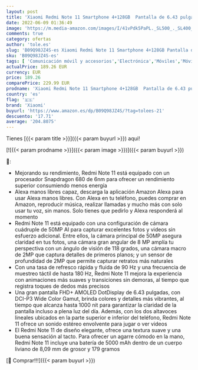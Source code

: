 ```yaml
---
layout: post
title: 'Xiaomi Redmi Note 11 Smartphone 4+128GB  Pantalla de 6.43 pulgadas 90Hz FHD+ Amoled Dotdisplay  Snapdragon 680  Cuádruple cámara de 50MP AI  5000 mAh  Graphite Gray  Versión ES con Alexa manos libres'
date: 2022-06-09 01:36:49
image: 'https://m.media-amazon.com/images/I/41vPdk5PaPL._SL500_._SL400_.jpg'
comments: true
category: ofertas
author: 'tole.es'
slug: 'B09Q98JZ4S-es Xiaomi Redmi Note 11 Smartphone 4+128GB Pantalla de 6.43...'
sku: 'B09Q98JZ4S-es'
tags: [ 'Comunicación móvil y accesorios','Electrónica','Móviles','Móviles y smartphones libres','alexa','xiaomi','🇪🇸', ]
actualPrice: 189.26 EUR
currency: EUR
price: 189.26
comparePrice: 229.99 EUR
prodname: 'Xiaomi Redmi Note 11 Smartphone 4+128GB  Pantalla de 6.43 pulgadas 90Hz FHD+ Amoled Dotdisplay  Snapdragon 680  Cuádruple cámara de 50MP AI  5000 mAh  Graphite Gray  Versión ES con Alexa manos libres'
country: 'es'
flag: '🇪🇸'
brand: 'Xiaomi'
buyurl: 'https://www.amazon.es/dp/B09Q98JZ4S/?tag=tolees-21'
descuento: '17.71'
average: '204.8075'
---
```


Tienes [{{< param title >}}]({{< param buyurl >}}) aqui!

[![{{< param prodname >}}]({{< param image >}})]({{< param buyurl >}})

🔎:

- Mejorando su rendimiento, Redmi Note 11 está equipado con un procesador Snapdragon 680 de 6nm para ofrecer un rendimiento superior consumiendo menos energía
- Alexa manos libres capaz, descarga la aplicación Amazon Alexa para usar Alexa manos libres. Con Alexa en tu teléfono, puedes comprar en Amazon, reproducir música, realizar llamadas y mucho más con solo usar tu voz, sin manos. Solo tienes que pedirlo y Alexa responderá al momento
- Redmi Note 11 está equipado con una configuración de cámara cuádruple de 50MP AI para capturar excelentes fotos y videos sin esfuerzo adicional. Entre ellos, la cámara principal de 50MP asegura claridad en tus fotos, una cámara gran angular de 8 MP amplía tu perspectiva con un ángulo de visión de 118 grados, una cámara macro de 2MP que captura detalles de primeros planos; y un sensor de profundidad de 2MP que permite capturar retratos más naturales
- Con una tasa de refresco rápida y fluida de 90 Hz y una frecuencia de muestreo táctil de hasta 180 Hz, Redmi Note 11 mejora la experiencia con animaciones más suaves y transiciones sin demoras, al tiempo que registra toques de dedos más precisos
- Una gran pantalla FHD+ AMOLED DotDisplay de 6.43 pulgadas, con DCI-P3 Wide Color Gamut, brinda colores y detalles más vibrantes, al tiempo que alcanza hasta 1000 nit para garantizar la claridad de la pantalla incluso a plena luz del día. Además, con los dos altavoces lineales ubicados en la parte superior e inferior del teléfono, Redmi Note 11 ofrece un sonido estéreo envolvente para jugar o ver videos
- El Redmi Note 11 de diseño elegante, ofrece una textura suave y una buena sensación al tacto. Para ofrecer un agarre cómodo en la mano, Redmi Note 11 incluye una batería de 5000 mAh dentro de un cuerpo liviano de 8,09 mm de grosor y 179 gramos

[🛒 Comprar!!!]({{< param buyurl >}})
